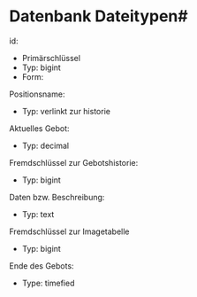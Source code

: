 # Datenbank Dateitypen#
id:
  - Primärschlüssel
  - Typ:  bigint
  - Form: <auktionsid><positionsid>
  
Positionsname:
  - Typ:  verlinkt zur historie

Aktuelles Gebot:
  - Typ:  decimal

Fremdschlüssel zur Gebotshistorie:
  - Typ:  bigint

Daten bzw. Beschreibung:
  - Typ:  text

Fremdschlüssel zur Imagetabelle
  - Typ:  bigint

Ende des Gebots:
  - Type: timefied
